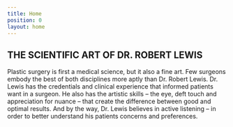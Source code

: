 ```yaml
---
title: Home
position: 0
layout: home
---
```


## THE SCIENTIFIC ART OF DR. ROBERT LEWIS ## 

Plastic surgery is first a medical science, but it also a fine art. Few surgeons embody the best of both disciplines more aptly than Dr. Robert Lewis. Dr. Lewis has the credentials and clinical experience that informed patients want in a surgeon. He also has the artistic skills – the eye, deft touch and appreciation for nuance – that create the difference between good and optimal results. And by the way, Dr. Lewis believes in active listening – in order to better understand his patients concerns and preferences.